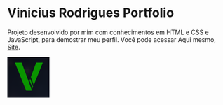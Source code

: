 # Vinicius Rodrigues Portfolio
Projeto desenvolvido por mim com conhecimentos em HTML e CSS e JavaScript, para demostrar meu perfil.
Você pode acessar Aqui mesmo, [Site](https://viniciusrodrigues.netlify.app).

<img src="Captura de tela 2023-09-22 173525.png" alt="logo">
